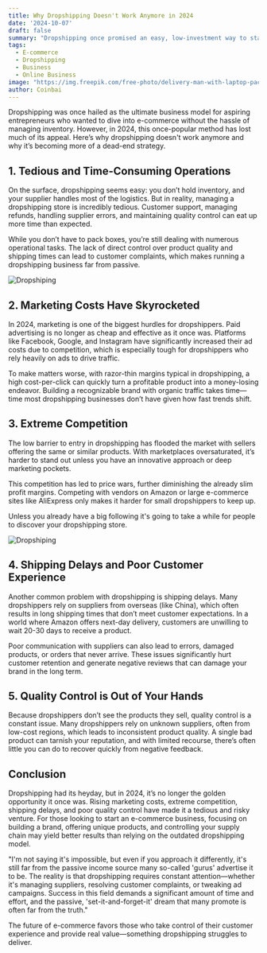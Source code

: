```yaml
---
title: Why Dropshipping Doesn't Work Anymore in 2024
date: '2024-10-07'
draft: false
summary: "Dropshipping once promised an easy, low-investment way to start an online business. However, rising costs, extreme competition, and operational challenges have made it far less profitable today."
tags:
  - E-commerce
  - Dropshipping
  - Business
  - Online Business
image: "https://img.freepik.com/free-photo/delivery-man-with-laptop-packages_23-2148447895.jpg?t=st=1728313455~exp=1728317055~hmac=24dcebb92b8f1aa61d1d727c9d88e4ca42badda32a4d53e499738d5acd44f14f&w=1380"
author: Coinbai
---
```


Dropshipping was once hailed as the ultimate business model for aspiring entrepreneurs who wanted to dive into e-commerce without the hassle of managing inventory. However, in 2024, this once-popular method has lost much of its appeal. Here’s why dropshipping doesn't work anymore and why it’s becoming more of a dead-end strategy.

## 1. Tedious and Time-Consuming Operations

On the surface, dropshipping seems easy: you don’t hold inventory, and your supplier handles most of the logistics. But in reality, managing a dropshipping store is incredibly tedious. Customer support, managing refunds, handling supplier errors, and maintaining quality control can eat up more time than expected.

While you don’t have to pack boxes, you’re still dealing with numerous operational tasks. The lack of direct control over product quality and shipping times can lead to customer complaints, which makes running a dropshipping business far from passive.

<img title="Dropshiping" alt="Dropshiping" src="/img/dropshiping.jpg">

## 2. Marketing Costs Have Skyrocketed

In 2024, marketing is one of the biggest hurdles for dropshippers. Paid advertising is no longer as cheap and effective as it once was. Platforms like Facebook, Google, and Instagram have significantly increased their ad costs due to competition, which is especially tough for dropshippers who rely heavily on ads to drive traffic.

To make matters worse, with razor-thin margins typical in dropshipping, a high cost-per-click can quickly turn a profitable product into a money-losing endeavor. Building a recognizable brand with organic traffic takes time—time most dropshipping businesses don’t have given how fast trends shift.

## 3. Extreme Competition

The low barrier to entry in dropshipping has flooded the market with sellers offering the same or similar products. With marketplaces oversaturated, it’s harder to stand out unless you have an innovative approach or deep marketing pockets.

This competition has led to price wars, further diminishing the already slim profit margins. Competing with vendors on Amazon or large e-commerce sites like AliExpress only makes it harder for small dropshippers to keep up.

Unless you already have a big following it's going to take a while for people to discover your dropshipping store.

<img title="Dropshiping" alt="Dropshiping" src="/img/dropshiping-1.jpg">

## 4. Shipping Delays and Poor Customer Experience

Another common problem with dropshipping is shipping delays. Many dropshippers rely on suppliers from overseas (like China), which often results in long shipping times that don’t meet customer expectations. In a world where Amazon offers next-day delivery, customers are unwilling to wait 20-30 days to receive a product.

Poor communication with suppliers can also lead to errors, damaged products, or orders that never arrive. These issues significantly hurt customer retention and generate negative reviews that can damage your brand in the long term.

## 5. Quality Control is Out of Your Hands

Because dropshippers don’t see the products they sell, quality control is a constant issue. Many dropshippers rely on unknown suppliers, often from low-cost regions, which leads to inconsistent product quality. A single bad product can tarnish your reputation, and with limited recourse, there’s often little you can do to recover quickly from negative feedback.

## Conclusion

Dropshipping had its heyday, but in 2024, it’s no longer the golden opportunity it once was. Rising marketing costs, extreme competition, shipping delays, and poor quality control have made it a tedious and risky venture. For those looking to start an e-commerce business, focusing on building a brand, offering unique products, and controlling your supply chain may yield better results than relying on the outdated dropshipping model.

"I'm not saying it's impossible, but even if you approach it differently, it's still far from the passive income source many so-called 'gurus' advertise it to be. The reality is that dropshipping requires constant attention—whether it's managing suppliers, resolving customer complaints, or tweaking ad campaigns. Success in this field demands a significant amount of time and effort, and the passive, 'set-it-and-forget-it' dream that many promote is often far from the truth."

The future of e-commerce favors those who take control of their customer experience and provide real value—something dropshipping struggles to deliver.
